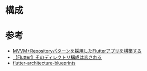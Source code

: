 # 構成

# 参考
- [MVVM+Repositoryパターンを採用したFlutterアプリを構築する](https://zenn.dev/alesion/articles/ab2df82a3809b7)
- [【Flutter】そのディレクトリ構成は恋される](https://zenn.dev/web_tips/articles/530d02aaf90400)
- [flutter-architecture-blueprints](https://github.com/wasabeef/flutter-architecture-blueprints)